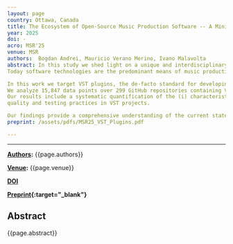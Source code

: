 ```yaml
---
layout: page
country: Ottawa, Canada
title: The Ecosystem of Open-Source Music Production Software -- A Mining Study on the Development Practices of VST Plugins on GitHub
year: 2025
doi: -
acro: MSR'25
venue: MSR
authors:  Bogdan Andrei, Mauricio Verano Merino, Ivano Malavolta
abstract: In this study we shed light on a unique and interdisciplinary domain, where music, technology, and human creativity intersect music production software.
Today software technologies are the predominant means of music production, with a vibrant ecosystem for commercial and open-source products.

In this work we target VST plugins, the de-facto standard for developing and prototyping music production software. 
We analyze 15,847 data points over 299 GitHub repositories containing VST plugins.
Our results include a systematic quantification of the (i) characteristics of open-source VST projects in terms of, \eg duration, size, contributors, stars/watchers, licensing, (ii) most used technologies for developing VST plugins, and (iii) code
quality and testing practices in VST projects.

Our findings provide a comprehensive understanding of the current state of the practice in VST plugins development, highlighting successful projects, opportunities for improvement, and future research directions for software engineering researchers. 
preprint: /assets/pdfs/MSR25_VST_Plugins.pdf

---
```


---

**[Authors](#):** {{page.authors}}

**[Venue](#):** {{page.venue}}


**[DOI]({{page.doi}})**  


**[Preprint]({{page.preprint}}){:target="_blank"}** 

## Abstract

{{page.abstract}}